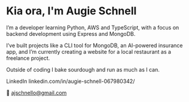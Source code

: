 # Kia ora, I'm Augie Schnell

I’m a developer learning Python, AWS and TypeScript, with a focus on backend development using Express and MongoDB.

I’ve built projects like a CLI tool for MongoDB, an AI-powered insurance app, and I’m currently creating a website for a local restaurant as a freelance project.

Outside of coding I bake sourdough and run as much as I can.

LinkedIn
linkedin.com/in/augie-schnell-067980342/

📧 ajschnello@gmail.com
